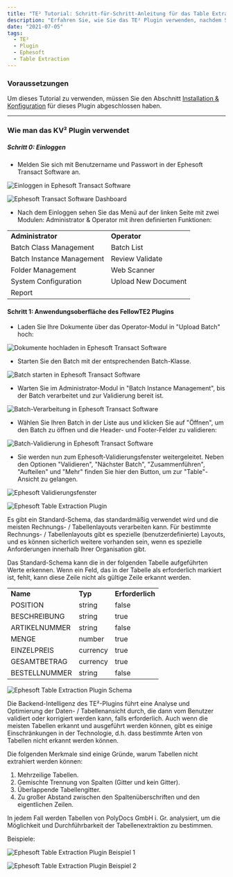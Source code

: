 ```yaml
---
title: "TE² Tutorial: Schritt-für-Schritt-Anleitung für das Table Extraction Plugin"
description: "Erfahren Sie, wie Sie das TE² Plugin verwenden, nachdem Sie es installiert und konfiguriert haben. In diesem Tutorial finden Sie alle Schritte in Ephesoft, die durchgeführt werden müssen, um zur Tabellenansicht zu gelangen."
date: "2021-07-05"
tags:
  - TE²
  - Plugin
  - Ephesoft
  - Table Extraction
---
```


### Voraussetzungen

Um dieses Tutorial zu verwenden, müssen Sie den Abschnitt [Installation & Konfiguration](/te2/install/) für dieses Plugin abgeschlossen haben.

* * *

### Wie man das KV² Plugin verwendet

##### **Schritt 0: Einloggen**

- Melden Sie sich mit Benutzername und Passwort in der Ephesoft Transact Software an.

![Einloggen in Ephesoft Transact Software](/_images/doc2/login1Unbenannt.png)

![Ephesoft Transact Software Dashboard](/_images/doc2/login2Unbenannt.png)

- Nach dem Einloggen sehen Sie das Menü auf der linken Seite mit zwei Modulen: Administrator & Operator mit ihren definierten Funktionen:

<table><tbody><tr><td><strong>Administrator</strong></td><td><strong>Operator</strong></td></tr><tr><td>Batch Class Management</td><td>Batch List</td></tr><tr><td>Batch Instance Management</td><td>Review Validate</td></tr><tr><td>Folder Management</td><td>Web Scanner</td></tr><tr><td>System Configuration</td><td>Upload New Document</td></tr><tr><td>Report</td><td></td></tr></tbody></table>

#### **Schritt 1: Anwendungsoberfläche des FellowTE2 Plugins**

- Laden Sie Ihre Dokumente über das Operator-Modul in "Upload Batch" hoch:

![Dokumente hochladen in Ephesoft Transact Software](/_images/doc2/step1_1.png)

- Starten Sie den Batch mit der entsprechenden Batch-Klasse.

![Batch starten in Ephesoft Transact Software](/_images/doc2/startbatch.png)

- Warten Sie im Administrator-Modul in "Batch Instance Management", bis der Batch verarbeitet und zur Validierung bereit ist.

![Batch-Verarbeitung in Ephesoft Transact Software](/_images/doc2/Process3Unbenannt.png)

- Wählen Sie Ihren Batch in der Liste aus und klicken Sie auf "Öffnen", um den Batch zu öffnen und die Header- und Footer-Felder zu validieren:

![Batch-Validierung in Ephesoft Transact Software](/_images/doc2/4-open-batchUnbenannt.png)

- Sie werden nun zum Ephesoft-Validierungsfenster weitergeleitet. Neben den Optionen "Validieren", "Nächster Batch", "Zusammenführen", "Aufteilen" und "Mehr" finden Sie hier den Button, um zur "Table"-Ansicht zu gelangen.

![Ephesoft Validierungsfenster](/_images/doc2/image-39-1024x541.png)

![Ephesoft Table Extraction Plugin](/_images/doc2/image-40-1024x541.png)

Es gibt ein Standard-Schema, das standardmäßig verwendet wird und die meisten Rechnungs- / Tabellenlayouts verarbeiten kann. Für bestimmte Rechnungs- / Tabellenlayouts gibt es spezielle (benutzerdefinierte) Layouts, und es können sicherlich weitere vorhanden sein, wenn es spezielle Anforderungen innerhalb Ihrer Organisation gibt.

Das Standard-Schema kann die in der folgenden Tabelle aufgeführten Werte erkennen. Wenn ein Feld, das in der Tabelle als erforderlich markiert ist, fehlt, kann diese Zeile nicht als gültige Zeile erkannt werden.

<table><tbody><tr><td><strong>Name</strong></td><td><strong>Typ</strong></td><td><strong>Erforderlich</strong></td></tr><tr><td>POSITION</td><td>string</td><td>false</td></tr><tr><td>BESCHREIBUNG</td><td>string</td><td>true</td></tr><tr><td>ARTIKELNUMMER</td><td>string</td><td>false</td></tr><tr><td>MENGE</td><td>number</td><td>true</td></tr><tr><td>EINZELPREIS</td><td>currency</td><td>true</td></tr><tr><td>GESAMTBETRAG</td><td>currency</td><td>true</td></tr><tr><td>BESTELLNUMMER</td><td>string</td><td>false</td></tr></tbody></table>

![Ephesoft Table Extraction Plugin Schema](/_images/doc2/image-43-1024x732.png)

Die Backend-Intelligenz des TE²-Plugins führt eine Analyse und Optimierung der Daten- / Tabellenansicht durch, die dann vom Benutzer validiert oder korrigiert werden kann, falls erforderlich. Auch wenn die meisten Tabellen erkannt und ausgeführt werden können, gibt es einige Einschränkungen in der Technologie, d.h. dass bestimmte Arten von Tabellen nicht erkannt werden können.

Die folgenden Merkmale sind einige Gründe, warum Tabellen nicht extrahiert werden können:

1. Mehrzeilige Tabellen.
2. Gemischte Trennung von Spalten (Gitter und kein Gitter).
3. Überlappende Tabellengitter.
4. Zu großer Abstand zwischen den Spaltenüberschriften und den eigentlichen Zeilen.

In jedem Fall werden Tabellen von PolyDocs GmbH i. Gr. analysiert, um die Möglichkeit und Durchführbarkeit der Tabellenextraktion zu bestimmen.

Beispiele:

![Ephesoft Table Extraction Plugin Beispiel 1](/_images/doc2/image-41-1024x727.png)

![Ephesoft Table Extraction Plugin Beispiel 2](/_images/doc2/image-42-1024x648.png)